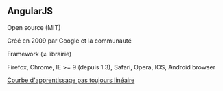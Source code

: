 ## AngularJS

Open source (MIT)

Créé en 2009 par Google et la communauté

Framework (≠ librairie)

Firefox, Chrome, IE >= 9 (depuis 1.3), Safari, Opera, IOS, Android browser

[Courbe d'apprentissage pas toujours linéaire](img/feelings-angular.png)
